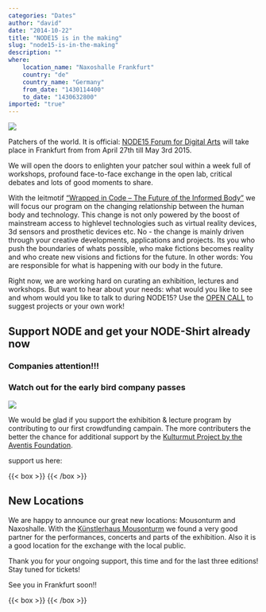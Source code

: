 ```yaml
---
categories: "Dates"
author: "david"
date: "2014-10-22"
title: "NODE15 is in the making"
slug: "node15-is-in-the-making"
description: ""
where: 
    location_name: "Naxoshalle Frankfurt"
    country: "de"
    country_name: "Germany"
    from_date: "1430114400"
    to_date: "1430632800"
imported: "true"
---
```



![](6fa82fcd-fe58-4a42-8e8d-b175d3a601f0.jpg) 

Patchers of the world. It is official: [ NODE15 Forum for Digital Arts](http://node15.vvvv.org) will take place in Frankfurt from from April 27th till May 3rd 2015. 

We will open the doors to enlighten your patcher soul within a week full of workshops, profound face-to-face exchange in the open lab, critical debates and lots of good moments to share.

With the leitmotif [“Wrapped in Code – The Future of the Informed Body”](http://node15.vvvv.org/#leitmotif) we will focus our program on the changing relationship between the human body and technology. This change is not only powered by the boost of mainstream access to highlevel technologies such as virtual reality devices, 3d sensors and prosthetic devices etc. No - the change is mainly driven through your creative developments, applications and projects. Its you who push the boundaries of whats possible, who make fictions becomes reality and who create new visions and fictions for the future. In other words: You are responsible for what is happening with our body in the future. 

Right now, we are working hard on curating an exhibition, lectures and workshops.  But want to hear about your needs: what would you like to see and whom would you like to talk to during NODE15? Use the [ OPEN CALL](http://node15.vvvv.org/#open-call) to suggest projects or your own work!

##  Support NODE and get your NODE-Shirt already now
###  Companies attention!!! 
###  Watch out for the early bird company passes
![](T-shirt-NODE15-rot-kleinesqua-red.jpg)

We would be glad if you support the exhibition & lecture program by contributing to our first crowdfunding campain. The more contributers the better the chance for additional support by the [ Kulturmut Project by the Aventis Foundation](https://www.startnext.de/pages/kulturMut).

support us here:

{{< box >}}
[](https://www.startnext.de/nodeforum15){{< /box >}}



##  New Locations
We are happy to announce our great new locations: Mousonturm and Naxoshalle. With the [Künstlerhaus Mousonturm](http://www.mousonturm.de) we found a very good partner for the performances, concerts and parts of the exhibition. Also it is a good location for the exchange with the local public. 


Thank you for your ongoing support, this time and for the last three editions!
Stay tuned for tickets!

See you in Frankfurt soon!!

{{< box >}}
[](node15.vvvv.org){{< /box >}}